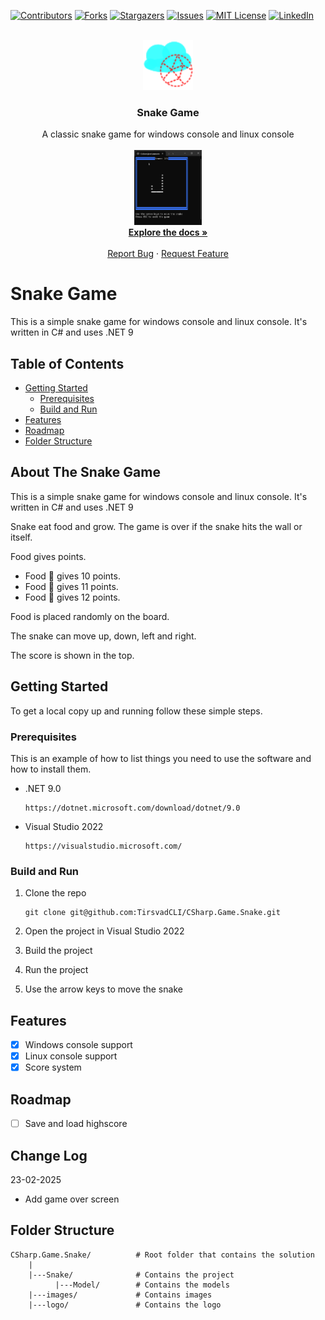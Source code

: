 ﻿[![Contributors][contributors-shield]][contributors-url]
[![Forks][forks-shield]][forks-url]
[![Stargazers][stars-shield]][stars-url]
[![Issues][issues-shield]][issues-url]
[![MIT License][license-shield]][license-url]
[![LinkedIn][linkedin-shield]][linkedin-url]

<br />
<div align="center">
    <a href="https://github.com/TirsvadCLI/CSharp.Game.Snake">
        <img src="logo/logo.png" alt="Logo" width="80" height="80">
    </a>
    <h3 align="center">Snake Game</h3>
    <p align="center">
    A classic snake game for windows console and linux console
    <br />
    <br />
    <!-- PROJECT SCREENSHOTS -->
    <a href="https://github.com/TirsvadCLI/CSharp.Game.Snake/blob/master/images/Screenshot_snakeGame.png">
        <img src="images/Screenshot_snakeGame.png" alt="The game" height="120">
    </a>
    <br />
    <a href="https://github.com/TirsvadCLI/CSharp.Game.Snake"><strong>Explore the docs »</strong></a>
    <br />
    <br />
    <a href="https://github.com/TirsvadCLI/CSharp.Game.Snake/issues/new?labels=bug&template=bug-report---.md">Report Bug</a>
    ·
    <a href="https://github.com/TirsvadCLI/CSharp.Game.Snake/issues/new?labels=enhancement&template=feature-request---.md">Request Feature</a>
    </p>
</div>


# Snake Game
This is a simple snake game for windows console and linux console. It's written in C# and uses .NET 9

## Table of Contents

- [Getting Started](#getting-started)
  * [Prerequisites](#prerequisites)
  * [Build and Run](#build-and-run)
- [Features](#features)
- [Roadmap](#roadmap)
- [Folder Structure](#folder-structure)

## About The Snake Game

This is a simple snake game for windows console and linux console. It's written in C# and uses .NET 9

Snake eat food and grow. The game is over if the snake hits the wall or itself.

Food gives points.

- Food 🍎 gives 10 points.
- Food 🍌 gives 11 points.
- Food 🍒 gives 12 points.

Food is placed randomly on the board.

The snake can move up, down, left and right.

The score is shown in the top.

## Getting Started

To get a local copy up and running follow these simple steps.

### Prerequisites

This is an example of how to list things you need to use the software and how to install them.

- .NET 9.0
    ```
    https://dotnet.microsoft.com/download/dotnet/9.0
    ```

- Visual Studio 2022
    ```
    https://visualstudio.microsoft.com/
    ```

### Build and Run

1. Clone the repo
    ```
    git clone git@github.com:TirsvadCLI/CSharp.Game.Snake.git
    ```

2. Open the project in Visual Studio 2022

3. Build the project

4. Run the project

5. Use the arrow keys to move the snake

## Features

- [x] Windows console support
- [x] Linux console support
- [x] Score system

## Roadmap
- [ ] Save and load highscore

## Change Log

23-02-2025
- Add game over screen

## Folder Structure

```
CSharp.Game.Snake/          # Root folder that contains the solution
    |
    |---Snake/              # Contains the project
          |---Model/        # Contains the models
    |---images/             # Contains images
    |---logo/               # Contains the logo
```

<!-- MARKDOWN LINKS & IMAGES -->
[contributors-shield]: https://img.shields.io/github/contributors/TirsvadCLI/CSharp.Game.Snake?style=for-the-badge
[contributors-url]: https://github.com/TirsvadCLI/CSharp.Game.Snake/graphs/contributors
[forks-shield]: https://img.shields.io/github/forks/TirsvadCLI/CSharp.Game.Snake?style=for-the-badge
[forks-url]: https://github.com/TirsvadCLI/CSharp.Game.Snake/network/members
[stars-shield]: https://img.shields.io/github/stars/TirsvadCLI/CSharp.Game.Snake?style=for-the-badge
[stars-url]: https://github.com/TirsvadCLI/CSharp.Game.Snake/stargazers
[issues-shield]: https://img.shields.io/github/issues/TirsvadCLI/CSharp.Game.Snake?style=for-the-badge
[issues-url]: https://github.com/TirsvadCLI/CSharp.Game.Snake/issues
[license-shield]: https://img.shields.io/github/license/TirsvadCLI/CSharp.Game.Snake?style=for-the-badge
[license-url]: https://github.com/TirsvadCLI/CSharp.Game.Snake/blob/master/LICENSE
[linkedin-shield]: https://img.shields.io/badge/-LinkedIn-black.svg?style=for-the-badge&logo=linkedin&colorB=555
[linkedin-url]: https://www.linkedin.com/in/jens-tirsvad-nielsen-13b795b9/

